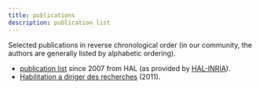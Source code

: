 ```yaml
---
title: publications
description: publication list
---
```


Selected publications in reverse chronological order 
(in our community, the authors are generally listed by alphabetic ordering).
 	
	
* [publication list](https://haltools.inria.fr/Public/afficheRequetePubli.php?auteur_exp=Florent+Jacquemard&annee_publideb=2007&CB_auteur=oui&CB_titre=oui&CB_article=oui&langue=Anglais&tri_exp=annee_publi&tri_exp2=typdoc&tri_exp3=date_publi&ordre_aff=TA&Fen=Aff&css=../css/VisuRubriqueEncadre.css) since 2007 from HAL (as provided by [HAL-INRIA](https://hal.inria.fr)).
* [Habilitation a diriger des recherches](https://tel.archives-ouvertes.fr/tel-00643595/file/plan.pdf) (2011).


